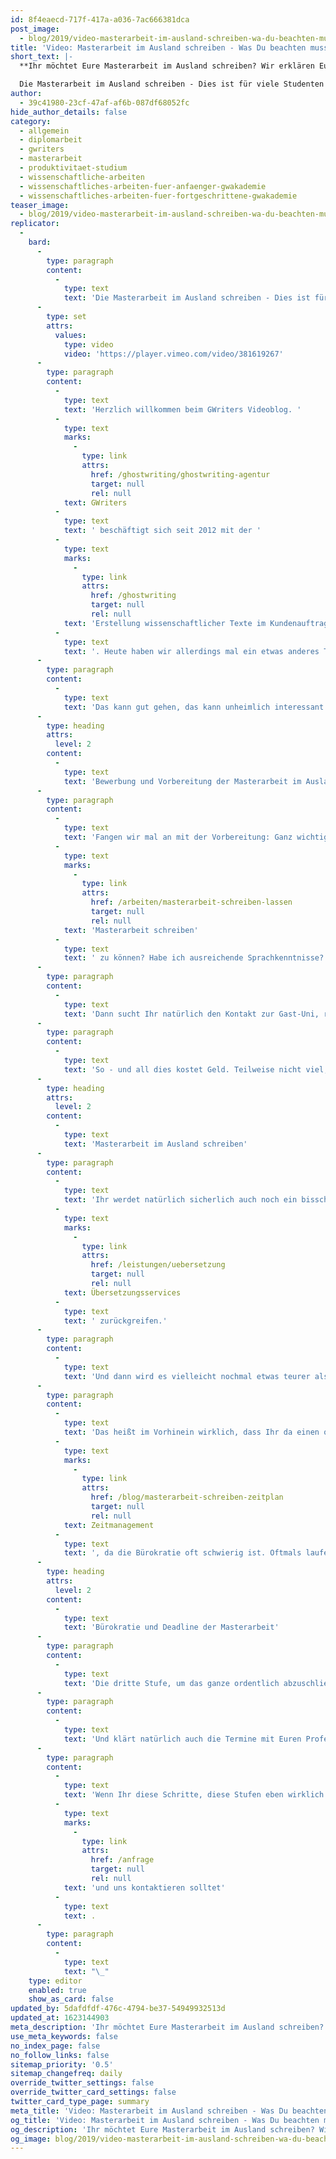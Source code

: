 ```yaml
---
id: 8f4eaecd-717f-417a-a036-7ac666381dca
post_image:
  - blog/2019/video-masterarbeit-im-ausland-schreiben-wa-du-beachten-musst/2019-04-01-masterarbeit_im_ausland_Classic_Thumbnail.png
title: 'Video: Masterarbeit im Ausland schreiben - Was Du beachten musst'
short_text: |-
  **Ihr möchtet Eure Masterarbeit im Ausland schreiben? Wir erklären Euch die wichtigsten Schritte und alles, was Ihr sonst noch wissen und beachten müsst!**

  Die Masterarbeit im Ausland schreiben - Dies ist für viele Studenten ein erstrebenswertes Ziel und wertet natürlich auch den eigenen Lebenslauf unheimlich auf. Jedoch sollte man einige Punkte vorher beachten, denn eine Masterarbeit im Ausland zu schreiben ist kein einfaches Unterfangen. Zunächst einmal gilt es...
author:
  - 39c41980-23cf-47af-af6b-087df68052fc
hide_author_details: false
category:
  - allgemein
  - diplomarbeit
  - gwriters
  - masterarbeit
  - produktivitaet-studium
  - wissenschaftliche-arbeiten
  - wissenschaftliches-arbeiten-fuer-anfaenger-gwakademie
  - wissenschaftliches-arbeiten-fuer-fortgeschrittene-gwakademie
teaser_image:
  - blog/2019/video-masterarbeit-im-ausland-schreiben-wa-du-beachten-musst/2019-04-01-masterarbeit_im_ausland_Classic_Thumbnail.png
replicator:
  -
    bard:
      -
        type: paragraph
        content:
          -
            type: text
            text: 'Die Masterarbeit im Ausland schreiben - Dies ist für viele Studenten ein erstrebenswertes Ziel und wertet natürlich auch den eigenen Lebenslauf unheimlich auf. Jedoch sollte man einige Punkte vorher beachten, denn eine Masterarbeit im Ausland zu schreiben ist kein einfaches Unterfangen. Zunächst einmal gilt es, eine aussagekräftige Bewerbung zu verfassen und eine extrem gründliche Vorbereitung durchzuführen. Das folgende Schreiben der Masterarbeit im Ausland ist dann die größte Herausforderung, denn die Deadlines und die unübliche Bürokratie können im Ausland besonders anspruchsvoll sein.'
      -
        type: set
        attrs:
          values:
            type: video
            video: 'https://player.vimeo.com/video/381619267'
      -
        type: paragraph
        content:
          -
            type: text
            text: 'Herzlich willkommen beim GWriters Videoblog. '
          -
            type: text
            marks:
              -
                type: link
                attrs:
                  href: /ghostwriting/ghostwriting-agentur
                  target: null
                  rel: null
            text: GWriters
          -
            type: text
            text: ' beschäftigt sich seit 2012 mit der '
          -
            type: text
            marks:
              -
                type: link
                attrs:
                  href: /ghostwriting
                  target: null
                  rel: null
            text: 'Erstellung wissenschaftlicher Texte im Kundenauftrag'
          -
            type: text
            text: '. Heute haben wir allerdings mal ein etwas anderes Thema. Das Thema ist: „Masterarbeit im Ausland schreiben – was Du beachten musst.“ Ganz bewusst was Du beachten musst, da wir viele, viele Studenten als Kunden haben die von Ihrer Erfahrung erzählen und die sich teilweise schon ziemlich verheddern, da sie keine Auslandserfahrungen gesammelt haben, kein Erasmus gemacht haben, kein Auslandssemester, dann aber Ihre Masterarbeit im Ausland schreiben wollen.'
      -
        type: paragraph
        content:
          -
            type: text
            text: 'Das kann gut gehen, das kann unheimlich interessant sein und Euch auch den Schreibprozess sehr, sehr viel leichter machen, also da Ihr auch selbst mit Eurem Interesse vollkommen involviert seid. Aber es gibt einige Fallstricke, vor allen Dingen, wenn man das ganze unüberlegt angeht. Dementsprechend zeigen wir Euch heute einmal, was Ihr beachten müsst, aufgebaut in drei Stufen. Angefangen mit der Bewerbung und der entsprechenden Vorbereitung. Ganz, ganz wichtig die zweite Stufe, das Schreiben der Masterarbeit im Ausland selbst und dann eben in der dritten Stufe, die Finalisierungfristen und die ganze Bürokratie, die damit zusammenhängt und die Ihr auch beachten müsst.'
      -
        type: heading
        attrs:
          level: 2
        content:
          -
            type: text
            text: 'Bewerbung und Vorbereitung der Masterarbeit im Ausland'
      -
        type: paragraph
        content:
          -
            type: text
            text: 'Fangen wir mal an mit der Vorbereitung: Ganz wichtig ist natürlich, dass Ihr erst mal checkt: Sind die Voraussetzung für die Masterarbeit im Ausland erfüll? Habe ich gute Noten? Habe ich das gleiche Curriculum wie die Partner-Uni oder muss ich vielleicht Sonderkurse belegen, um dort die '
          -
            type: text
            marks:
              -
                type: link
                attrs:
                  href: /arbeiten/masterarbeit-schreiben-lassen
                  target: null
                  rel: null
            text: 'Masterarbeit schreiben'
          -
            type: text
            text: ' zu können? Habe ich ausreichende Sprachkenntnisse? Ganz, ganz wichtig: viele haben Sprachkenntnisse, durch die Schule, durch die Uni, aber vielleicht nicht ausreichende Sprachkenntnisse, um mit jemandem, der aus dem Land kommt, in dem Ihr dann Eure Masterarbeit auch schreiben wollt, ausreichend kommunizieren zu können. Ihr solltet Euch also wirklich selbstkritisch hinterfragen: Reicht das, was ich sprechen kann, auch aus, um das was ich sagen will eben auch schriftlich, grammatikalisch und orthografisch korrekt auszudrücken?'
      -
        type: paragraph
        content:
          -
            type: text
            text: 'Dann sucht Ihr natürlich den Kontakt zur Gast-Uni, reicht Eure Bewerbung ein und, ganz, ganz wichtig, Ihr klärt auch mit der Gast-Uni und mit Eurer aktuellen Uni ab, ob die Masterarbeit im Inland auch anerkannt wird, denn wenn Ihr die schon schreibt, dann wollt Ihr natürlich nicht unbedingt nur im Ausland anerkannt sein, sondern auch bei Euch zu Hause, wenn Ihr dann wieder zurückkommen solltet. Weiterhin schaut: Ist die Finanzierung gesichert? So ein Auslandssemester, auch selbst wenn es nur um das Schreiben der Masterarbeit geht, kostet natürlich Geld. Ihr braucht Unterkunft, Ihr braucht Verpflegung, Ihr braucht Zugang zu wissenschaftlichen Datenbanken, wenn Ihr Eure Masterarbeit schreiben möchtet.'
      -
        type: paragraph
        content:
          -
            type: text
            text: 'So - und all dies kostet Geld. Teilweise nicht viel, aber das kann sich natürlich läppern, deswegen ist das auch ein wichtiger Punkt, den Ihr vorher klären solltet. Manche von Euch können das eben mit Bekannten oder mit den Eltern klären, andere haben Ersparnisse, auf die sie zurückgreifen können, andere behelfen sich mit einem Stipendium. Schaut Euch das vorher an. Selbst wenn Ihr herausfindet, dass die finanziellen Mittel gerade nicht da sein sollten, haben manche Auslands-Unis, manche Gast-Unis wirklich hervorragende Stipendien, die Ihr beanspruchen könnt, wenn Ihr natürlich die entsprechenden Noten eben habt und alle Voraussetzungen erfüllt. Ganz, ganz wichtig also bereitet Euch ordentlich vor und dann geht es weiter mit Stufe 2, dem eigentlichen Schreiben der Masterarbeit.'
      -
        type: heading
        attrs:
          level: 2
        content:
          -
            type: text
            text: 'Masterarbeit im Ausland schreiben'
      -
        type: paragraph
        content:
          -
            type: text
            text: 'Ihr werdet natürlich sicherlich auch noch ein bisschen Besprechungsaufwand haben mit der Gast-Uni, ansonsten solltet Ihr aber eben folgende Punkte beachten: belegt einen Sprachkurs, selbst wenn Ihr die Sprache ordentlich beherrscht und sagt: "Ja ich bin da super drin, ich kann mich toll unterhalten mit den Leuten aus dem Land, in denen ich gerne meine Masterarbeit schreiben möchte". Trotz dessen belegt bitte einen Sprachkurs, und zwar mit Schwerpunkt auf das Thema, in dem Ihr auch Eure Masterarbeit schreibt, denn oftmals beobachten wir, dass den Leuten dann wirklich ganz, ganz viele Vokabeln fehlen, Fachwörter fehlen und die dann eben auf GWriters zurückgreifen, auf '
          -
            type: text
            marks:
              -
                type: link
                attrs:
                  href: /leistungen/uebersetzung
                  target: null
                  rel: null
            text: Übersetzungsservices
          -
            type: text
            text: ' zurückgreifen.'
      -
        type: paragraph
        content:
          -
            type: text
            text: 'Und dann wird es vielleicht nochmal etwas teurer als das, was man sich eingeplant hat. Da ist es billiger, selbst einen Sprachkurs zu belegen, der ordentlich geplant ist und eben Eure eigenen Kenntnisse aufzubessern. Bringt Euch im Nachhinein dann eben auch mehr im weiteren Leben. Sichert weiterhin, dass die Literatur, die Ihr braucht, verfügbar ist. Klärt das auch mit der Partner-Uni ab, klärt das mit Eurem Betreuer, damit Ihr da auf der sicheren Seite seid. Weiterhin schaut, dass eine ordentliche Koordination zwischen der Heimat und der Gast-Uni steht. Habt Ihr einen direkten Kontakt, der auch wirklich ansprechbar ist oder habt Ihr da jemanden, der die ganze Zeit schon voll ist, bis oben hin mit Arbeit und für Euch eigentlich nicht da ist? Dann wird es eine schwere Zeit.'
      -
        type: paragraph
        content:
          -
            type: text
            text: 'Das heißt im Vorhinein wirklich, dass Ihr da einen ordentlichen Ansprechpartner habt. Plant Euch Eure Zeit ein. Damit kommen wir auch direkt zum Punkt '
          -
            type: text
            marks:
              -
                type: link
                attrs:
                  href: /blog/masterarbeit-schreiben-zeitplan
                  target: null
                  rel: null
            text: Zeitmanagement
          -
            type: text
            text: ', da die Bürokratie oft schwierig ist. Oftmals laufen die Prozesse an der Gast-Uni anders ab, als die Prozesse an der Heimat-Uni. Auch das solltet Ihr natürlich schon am besten im Voraus geklärt haben. Ansonsten solltet Ihr diese Punkte allerdings auch im Schreibprozess beachten und mit einplanen, damit Ihr nicht anfangt zu schwimmen oder Eure Deadlines reißt.'
      -
        type: heading
        attrs:
          level: 2
        content:
          -
            type: text
            text: 'Bürokratie und Deadline der Masterarbeit'
      -
        type: paragraph
        content:
          -
            type: text
            text: 'Die dritte Stufe, um das ganze ordentlich abzuschließen, beziehungsweise die dritte Stufe, die man unbedingt beachten sollte, ist die ganze Bürokratie, also der ganze administrative Overhead. Welche Visa-Fristen habe ich? Ist mein Visum lang genug? Habe ich mir auch einen Puffer eingebaut, falls sich die geplante Zeit doch irgendwie verlängern sollte, weil ich an dem Thema noch mal was ändern muss, weil ich noch mal eine Korrektur der Arbeit durchführen muss? Auch das sollte man sich eben einplanen. Wann ist die Abgabe im Ausland möglich?'
      -
        type: paragraph
        content:
          -
            type: text
            text: 'Und klärt natürlich auch die Termine mit Euren Professoren an der Heimat- und an den Gast-Unis, das ist ganz, ganz wichtig, denn teilweise hilft es auch, wenn Ihr größere Probleme habt, auch bei kleineren Problemen natürlich, dass Ihr Euch mit beiden Betreuern absprecht. Das sollte natürlich auch im Voraus geklärt sein, dass das eben möglich ist.'
      -
        type: paragraph
        content:
          -
            type: text
            text: 'Wenn Ihr diese Schritte, diese Stufen eben wirklich alle beachtet, Euch super vorbereitet, dann wird das auch sicherlich eine hervorragende Zeit, nur tut Euch selbst den Gefallen und führt dies auch wirklich durch. Seid gut vorbereitet, checkt noch mal Eure Sprachkenntnisse, hört mal wirklich in Euch hinein, ob das was für Euch ist und wenn Ihr zu dem Punkt kommt, dass Ihr das machen möchtet, wünschen wir Euch alles Gute dabei und freuen uns, falls Ihr zu dem Thema noch Fragen habt '
          -
            type: text
            marks:
              -
                type: link
                attrs:
                  href: /anfrage
                  target: null
                  rel: null
            text: 'und uns kontaktieren solltet'
          -
            type: text
            text: .
      -
        type: paragraph
        content:
          -
            type: text
            text: "\_"
    type: editor
    enabled: true
    show_as_card: false
updated_by: 5dafdfdf-476c-4794-be37-54949932513d
updated_at: 1623144903
meta_description: 'Ihr möchtet Eure Masterarbeit im Ausland schreiben? Wir erklären Euch die wichtigsten Schritte und alles, was Ihr sonst noch wissen und beachten müsst!'
use_meta_keywords: false
no_index_page: false
no_follow_links: false
sitemap_priority: '0.5'
sitemap_changefreq: daily
override_twitter_settings: false
override_twitter_card_settings: false
twitter_card_type_page: summary
meta_title: 'Video: Masterarbeit im Ausland schreiben - Was Du beachten musst'
og_title: 'Video: Masterarbeit im Ausland schreiben - Was Du beachten musst'
og_description: 'Ihr möchtet Eure Masterarbeit im Ausland schreiben? Wir erklären Euch die wichtigsten Schritte und alles, was Ihr sonst noch wissen und beachten müsst!'
og_image: blog/2019/video-masterarbeit-im-ausland-schreiben-wa-du-beachten-musst/2019-04-01-masterarbeit_im_ausland_Classic_Thumbnail.png
---
```

